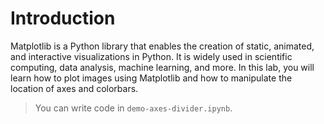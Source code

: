 # Introduction

Matplotlib is a Python library that enables the creation of static, animated, and interactive visualizations in Python. It is widely used in scientific computing, data analysis, machine learning, and more. In this lab, you will learn how to plot images using Matplotlib and how to manipulate the location of axes and colorbars.

> You can write code in `demo-axes-divider.ipynb`.
